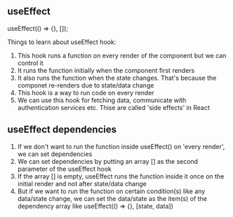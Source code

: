 ## useEffect

useEffect(() => {}, []);

Things to learn about useEffect hook:

01. This hook runs a function on every render of the component but we can control it
02. It runs the function initially when the component first renders
03. It also runs the function when the state changes. That's because the componet re-renders due to state/data change
04. This hook is a way to run code on every render 
05. We can use this hook for fetching data, communicate with authentication services etc. Thise are called 'side effects' in React

## useEffect dependencies
01. If we don't want to run the function inside useEffect() on 'every render', we can set dependencies
02. We can set dependencies by putting an array [] as the second parameter of the useEffect hook
03. If the array [] is empty, useEffect runs the function inside it once on the initial render and not after state/data change
04. But if we want to run the function on certain condition(s) like any data/state change, we can set the data/state as the item(s) of the dependency array like useEffect(() => {}, [state, data])